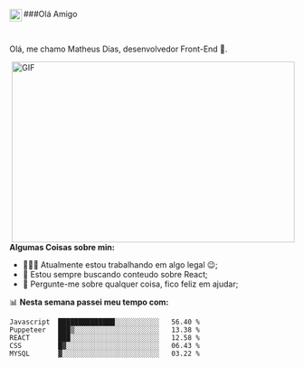  ###Olá Amigo
</a>
</a>
<a href="https://www.linkedin.com/in/matheusdiascara/">
  <img align="left" alt="Abhishek's LinkedIN" width="22px" src="https://raw.githubusercontent.com/peterthehan/peterthehan/master/assets/linkedin.svg" />
</a>

<br />

Olá, me chamo Matheus Dias, desenvolvedor Front-End 🚀.

  <img align="right" alt="GIF" src="https://github.com/abhisheknaiidu/abhisheknaiidu/blob/master/code.gif?raw=true" width="500" height="320" />
  
**Algumas Coisas sobre min:**

- 👨🏽‍💻 Atualmente estou trabalhando em algo legal :wink:;
- 🌱 Estou sempre buscando conteudo sobre React; 
- 💬 Pergunte-me sobre qualquer coisa, fico feliz em ajudar;

📊 **Nesta semana passei meu tempo com:**
<!--START_SECTION:waka-->
```text
Javascript  ██████████████░░░░░░░░░░░   56.40 % 
Puppeteer   ███▒░░░░░░░░░░░░░░░░░░░░░   13.38 % 
REACT       ███░░░░░░░░░░░░░░░░░░░░░░   12.58 % 
CSS         █▓░░░░░░░░░░░░░░░░░░░░░░░   06.43 % 
MYSQL       ▓░░░░░░░░░░░░░░░░░░░░░░░░   03.22 % 
```
<!--END_SECTION:waka-->


